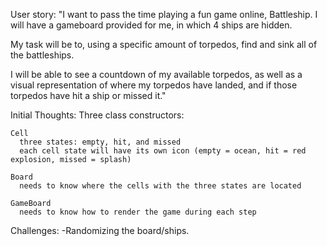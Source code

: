 User story:
  "I want to pass the time playing a fun game online, Battleship. I will have a gameboard provided for me, in which 4 ships are hidden.

  My task will be to, using a specific amount of torpedos, find and sink all of the battleships.

  I will be able to see a countdown of my available torpedos, as well as a visual representation of where my torpedos have landed, and if those torpedos have hit a ship or missed it."

Initial Thoughts:
  Three class constructors:

    Cell
      three states: empty, hit, and missed
      each cell state will have its own icon (empty = ocean, hit = red explosion, missed = splash)

    Board
      needs to know where the cells with the three states are located

    GameBoard
      needs to know how to render the game during each step


  Challenges:
      -Randomizing the board/ships.
